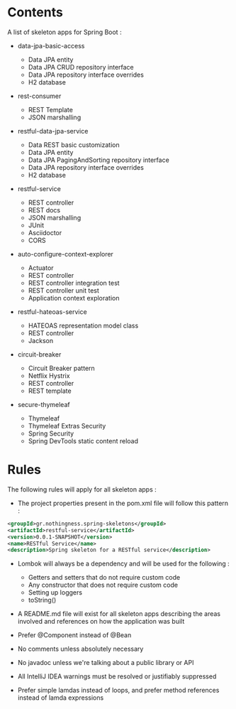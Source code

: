 # Contents
A list of skeleton apps for Spring Boot :

* data-jpa-basic-access
    - Data JPA entity
    - Data JPA CRUD repository interface
    - Data JPA repository interface overrides
    - H2 database

* rest-consumer
    - REST Template
    - JSON marshalling

* restful-data-jpa-service
    - Data REST basic customization
    - Data JPA entity
    - Data JPA PagingAndSorting repository interface
    - Data JPA repository interface overrides
    - H2 database

* restful-service
    - REST controller
    - REST docs
    - JSON marshalling
    - JUnit
    - Asciidoctor
    - CORS

* auto-configure-context-explorer
    - Actuator
    - REST controller
    - REST controller integration test
    - REST controller unit test
    - Application context exploration

* restful-hateoas-service
    - HATEOAS representation model class
    - REST controller
    - Jackson

* circuit-breaker
    - Circuit Breaker pattern
    - Netflix Hystrix
    - REST controller
    - REST template

* secure-thymeleaf
    - Thymeleaf
    - Thymeleaf Extras Security
    - Spring Security
    - Spring DevTools static content reload

# Rules
The following rules will apply for all skeleton apps :

* The project properties present in the pom.xml file will follow this pattern :

```xml
<groupId>gr.nothingness.spring-skeletons</groupId>
<artifactId>restful-service</artifactId>
<version>0.0.1-SNAPSHOT</version>
<name>RESTful Service</name>
<description>Spring skeleton for a RESTful service</description>
```

* Lombok will always be a dependency and will be used for the following :
    - Getters and setters that do not require custom code
    - Any constructor that does not require custom code
    - Setting up loggers
    - toString()

* A README.md file will exist for all skeleton apps describing the areas involved and references on how the application was built

* Prefer @Component instead of @Bean

* No comments unless absolutely necessary

* No javadoc unless we're talking about a public library or API

* All IntelliJ IDEA warnings must be resolved or justifiably suppressed

* Prefer simple lamdas instead of loops, and prefer method references instead of lamda expressions
